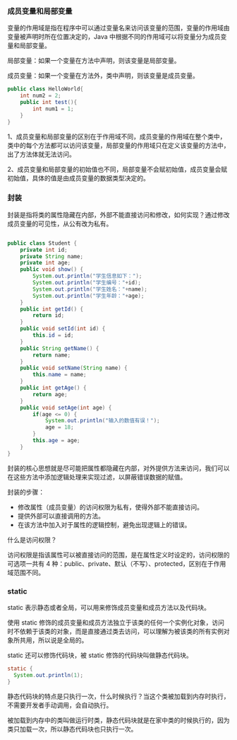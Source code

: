 ### 成员变量和局部变量

变量的作用域是指在程序中可以通过变量名来访问该变量的范围，变量的作用域由变量被声明时所在位置决定的，Java 中根据不同的作用域可以将变量分为成员变量和局部变量。

局部变量：如果一个变量在方法中声明，则该变量是局部变量。

成员变量：如果一个变量在方法外，类中声明，则该变量是成员变量。

```java
public class HelloWorld{
	int num2 = 2;
	public int test(){
		int num1 = 1;
	}
}
```

1、成员变量和局部变量的区别在于作用域不同，成员变量的作用域在整个类中，类中的每个方法都可以访问该变量，局部变量的作用域只在定义该变量的方法中，出了方法体就无法访问。

2、成员变量和局部变量的初始值也不同，局部变量不会赋初始值，成员变量会赋初始值，具体的值是由成员变量的数据类型决定的。



### 封装

封装是指将类的属性隐藏在内部，外部不能直接访问和修改，如何实现？通过修改成员变量的可见性，从公有改为私有。

```java

public class Student {
	private int id;
	private String name;
	private int age;
	public void show() {
		System.out.println("学生信息如下：");
		System.out.println("学生编号："+id);
		System.out.println("学生姓名："+name);
		System.out.println("学生年龄："+age);
	}
	public int getId() {
		return id;
	}
	public void setId(int id) {
		this.id = id;
	}
	public String getName() {
		return name;
	}
	public void setName(String name) {
		this.name = name;
	}
	public int getAge() {
		return age;
	}
	public void setAge(int age) {
		if(age <= 0) {
			System.out.println("输入的数值有误！");
			age = 18;
		}
		this.age = age;
	}
}
```

封装的核心思想就是尽可能把属性都隐藏在内部，对外提供方法来访问，我们可以在这些方法中添加逻辑处理来实现过滤，以屏蔽错误数据的赋值。

封装的步骤：

- 修改属性（成员变量）的访问权限为私有，使得外部不能直接访问。
- 提供外部可以直接调用的方法。
- 在该方法中加入对于属性的逻辑控制，避免出现逻辑上的错误。

什么是访问权限？

访问权限是指该属性可以被直接访问的范围，是在属性定义时设定的，访问权限的可选项一共有 4 种：public、private、默认（不写）、protected，区别在于作用域范围不同。



### static

static 表示静态或者全局，可以用来修饰成员变量和成员方法以及代码块。

使用 static 修饰的成员变量和成员方法独立于该类的任何一个实例化对象，访问时不依赖于该类的对象，而是直接通过类去访问，可以理解为被该类的所有实例对象所共用，所以说是全局的。

static 还可以修饰代码块，被 static 修饰的代码块叫做静态代码块。

```java
static {
  System.out.println(1);
}
```

静态代码块的特点是只执行一次，什么时候执行？当这个类被加载到内存时执行，不需要开发者手动调用，会自动执行。

被加载到内存中的类叫做运行时类，静态代码块就是在家中类的时候执行的，因为类只加载一次，所以静态代码块也只执行一次。



